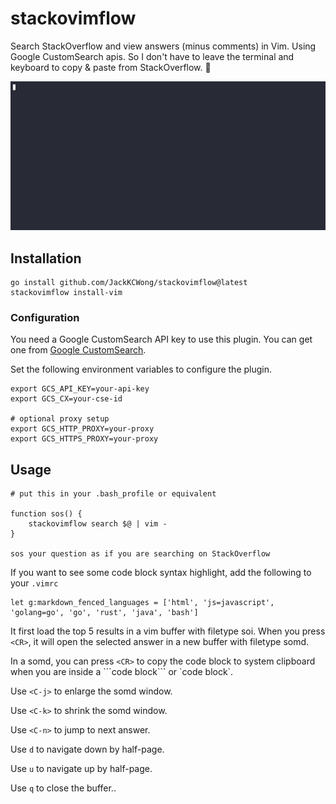 # stackovimflow

Search StackOverflow and view answers (minus comments) in Vim. Using Google CustomSearch apis. So I don't have to leave the terminal and keyboard to copy & paste from StackOverflow. 🙊

![demo](https://github.com/JackKCWong/stackovimflow/blob/bd103f6ed08ae68f62d0738884d1a44244886993/demo.gif)

## Installation

```
go install github.com/JackKCWong/stackovimflow@latest
stackovimflow install-vim
```


### Configuration

You need a Google CustomSearch API key to use this plugin.
You can get one from [Google CustomSearch](https://cse.google.com/cse/all).

Set the following environment variables to configure the plugin.

```
export GCS_API_KEY=your-api-key
export GCS_CX=your-cse-id

# optional proxy setup
export GCS_HTTP_PROXY=your-proxy
export GCS_HTTPS_PROXY=your-proxy
```


## Usage

```
# put this in your .bash_profile or equivalent

function sos() {
    stackovimflow search $@ | vim -
}

sos your question as if you are searching on StackOverflow
```

If you want to see some code block syntax highlight, add the following to your `.vimrc`

```vim
let g:markdown_fenced_languages = ['html', 'js=javascript', 'golang=go', 'go', 'rust', 'java', 'bash']
```

It first load the top 5 results in a vim buffer with filetype soi. When you press `<CR>`,
it will open the selected answer in a new buffer with filetype somd.

In a somd, you can press `<CR>` to copy the code block to system clipboard when you are inside a \`\`\`code block\`\`\` or \`code block\`.

Use `<C-j>` to enlarge the somd window.

Use `<C-k>` to shrink the somd window.

Use `<C-n>` to jump to next answer.

Use `d` to navigate down by half-page.

Use `u` to navigate up by half-page.

Use `q` to close the buffer..

